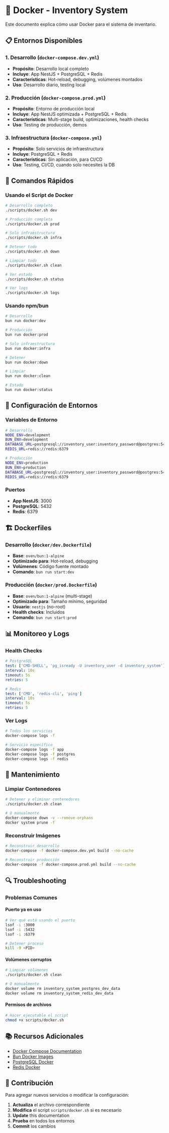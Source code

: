 # 🐳 Docker - Inventory System

Este documento explica cómo usar Docker para el sistema de inventario.

## 📋 **Entornos Disponibles**

### **1. Desarrollo (`docker-compose.dev.yml`)**

- **Propósito**: Desarrollo local completo
- **Incluye**: App NestJS + PostgreSQL + Redis
- **Características**: Hot-reload, debugging, volúmenes montados
- **Uso**: Desarrollo diario, testing local

### **2. Producción (`docker-compose.prod.yml`)**

- **Propósito**: Entorno de producción local
- **Incluye**: App NestJS optimizada + PostgreSQL + Redis
- **Características**: Multi-stage build, optimizaciones, health checks
- **Uso**: Testing de producción, demos

### **3. Infraestructura (`docker-compose.yml`)**

- **Propósito**: Solo servicios de infraestructura
- **Incluye**: PostgreSQL + Redis
- **Características**: Sin aplicación, para CI/CD
- **Uso**: Testing, CI/CD, cuando solo necesites la DB

## 🚀 **Comandos Rápidos**

### **Usando el Script de Docker**

```bash
# Desarrollo completo
./scripts/docker.sh dev

# Producción completa
./scripts/docker.sh prod

# Solo infraestructura
./scripts/docker.sh infra

# Detener todo
./scripts/docker.sh down

# Limpiar todo
./scripts/docker.sh clean

# Ver estado
./scripts/docker.sh status

# Ver logs
./scripts/docker.sh logs
```

### **Usando npm/bun**

```bash
# Desarrollo
bun run docker:dev

# Producción
bun run docker:prod

# Solo infraestructura
bun run docker:infra

# Detener
bun run docker:down

# Limpiar
bun run docker:clean

# Estado
bun run docker:status
```

## 🔧 **Configuración de Entornos**

### **Variables de Entorno**

```bash
# Desarrollo
NODE_ENV=development
BUN_ENV=development
DATABASE_URL=postgresql://inventory_user:inventory_password@postgres:5432/inventory_system?schema=public
REDIS_URL=redis://redis:6379

# Producción
NODE_ENV=production
BUN_ENV=production
DATABASE_URL=postgresql://inventory_user:inventory_password@postgres:5432/inventory_system?schema=public
REDIS_URL=redis://redis:6379
```

### **Puertos**

- **App NestJS**: 3000
- **PostgreSQL**: 5432
- **Redis**: 6379

## 🏗️ **Dockerfiles**

### **Desarrollo (`docker/dev.Dockerfile`)**

- **Base**: `oven/bun:1-alpine`
- **Optimizado para**: Hot-reload, debugging
- **Volúmenes**: Código fuente montado
- **Comando**: `bun run start:dev`

### **Producción (`docker/prod.Dockerfile`)**

- **Base**: `oven/bun:1-alpine` (multi-stage)
- **Optimizado para**: Tamaño mínimo, seguridad
- **Usuario**: `nestjs` (no-root)
- **Health checks**: Incluidos
- **Comando**: `bun run start:prod`

## 📊 **Monitoreo y Logs**

### **Health Checks**

```yaml
# PostgreSQL
test: ['CMD-SHELL', 'pg_isready -U inventory_user -d inventory_system']
interval: 10s
timeout: 5s
retries: 5

# Redis
test: ['CMD', 'redis-cli', 'ping']
interval: 10s
timeout: 5s
retries: 5
```

### **Ver Logs**

```bash
# Todos los servicios
docker-compose logs -f

# Servicio específico
docker-compose logs -f app
docker-compose logs -f postgres
docker-compose logs -f redis
```

## 🧹 **Mantenimiento**

### **Limpiar Contenedores**

```bash
# Detener y eliminar contenedores
./scripts/docker.sh clean

# O manualmente
docker-compose down -v --remove-orphans
docker system prune -f
```

### **Reconstruir Imágenes**

```bash
# Reconstruir desarrollo
docker-compose -f docker-compose.dev.yml build --no-cache

# Reconstruir producción
docker-compose -f docker-compose.prod.yml build --no-cache
```

## 🔍 **Troubleshooting**

### **Problemas Comunes**

#### **Puerto ya en uso**

```bash
# Ver qué está usando el puerto
lsof -i :3000
lsof -i :5432
lsof -i :6379

# Detener proceso
kill -9 <PID>
```

#### **Volúmenes corruptos**

```bash
# Limpiar volúmenes
./scripts/docker.sh clean

# O manualmente
docker volume rm inventory_system_postgres_dev_data
docker volume rm inventory_system_redis_dev_data
```

#### **Permisos de archivos**

```bash
# Hacer ejecutable el script
chmod +x scripts/docker.sh
```

## 📚 **Recursos Adicionales**

- [Docker Compose Documentation](https://docs.docker.com/compose/)
- [Bun Docker Images](https://hub.docker.com/r/oven/bun)
- [PostgreSQL Docker](https://hub.docker.com/_/postgres)
- [Redis Docker](https://hub.docker.com/_/redis)

## 🤝 **Contribución**

Para agregar nuevos servicios o modificar la configuración:

1. **Actualiza** el archivo correspondiente
2. **Modifica** el script `scripts/docker.sh` si es necesario
3. **Update** this documentation
4. **Prueba** en todos los entornos
5. **Commit** los cambios
